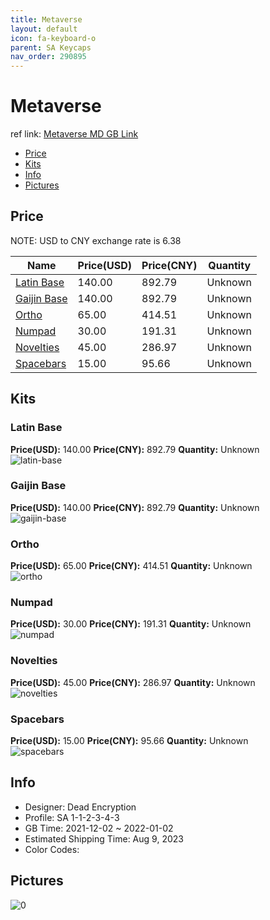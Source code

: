 ```yaml
---
title: Metaverse 
layout: default
icon: fa-keyboard-o
parent: SA Keycaps
nav_order: 290895
---
```


# Metaverse 

ref link: [Metaverse MD GB Link](https://drop.com/buy/drop-sa-metaverse-keycap-set)

* [Price](#price)
* [Kits](#kits)
* [Info](#info)
* [Pictures](#pictures)

## Price

NOTE: USD to CNY exchange rate is 6.38

| Name          | Price(USD)   |  Price(CNY) | Quantity |
| ------------- | ------------ |  ---------- | -------- |
|[Latin Base](#latin-base)|140.00|892.79|Unknown|
|[Gaijin Base](#gaijin-base)|140.00|892.79|Unknown|
|[Ortho](#ortho)|65.00|414.51|Unknown|
|[Numpad](#numpad)|30.00|191.31|Unknown|
|[Novelties](#novelties)|45.00|286.97|Unknown|
|[Spacebars](#spacebars)|15.00|95.66|Unknown|


## Kits
### Latin Base  
**Price(USD):** 140.00	**Price(CNY):** 892.79	**Quantity:** Unknown  
<img src="{{ 'assets/images/sa-keycaps/Metaverse/kits_pics/latin-base.jpg' | relative_url }}" alt="latin-base" class="image featured">

### Gaijin Base  
**Price(USD):** 140.00	**Price(CNY):** 892.79	**Quantity:** Unknown  
<img src="{{ 'assets/images/sa-keycaps/Metaverse/kits_pics/gaijin-base.jpg' | relative_url }}" alt="gaijin-base" class="image featured">

### Ortho  
**Price(USD):** 65.00	**Price(CNY):** 414.51	**Quantity:** Unknown  
<img src="{{ 'assets/images/sa-keycaps/Metaverse/kits_pics/ortho.jpg' | relative_url }}" alt="ortho" class="image featured">

### Numpad  
**Price(USD):** 30.00	**Price(CNY):** 191.31	**Quantity:** Unknown  
<img src="{{ 'assets/images/sa-keycaps/Metaverse/kits_pics/numpad.jpg' | relative_url }}" alt="numpad" class="image featured">

### Novelties  
**Price(USD):** 45.00	**Price(CNY):** 286.97	**Quantity:** Unknown  
<img src="{{ 'assets/images/sa-keycaps/Metaverse/kits_pics/novelties.jpg' | relative_url }}" alt="novelties" class="image featured">

### Spacebars  
**Price(USD):** 15.00	**Price(CNY):** 95.66	**Quantity:** Unknown  
<img src="{{ 'assets/images/sa-keycaps/Metaverse/kits_pics/spacebars.jpg' | relative_url }}" alt="spacebars" class="image featured">

## Info
* Designer: Dead Encryption  
* Profile: SA 1-1-2-3-4-3  
* GB Time: 2021-12-02 ~ 2022-01-02  
* Estimated Shipping Time: Aug 9, 2023  
* Color Codes:  


## Pictures  
<img src="{{ 'assets/images/sa-keycaps/Metaverse/rendering_pics/0.jpg' | relative_url }}" alt="0" class="image featured">
